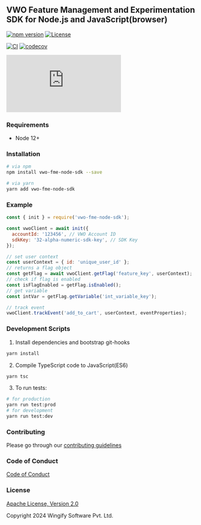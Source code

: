 ## VWO Feature Management and Experimentation SDK for Node.js and JavaScript(browser)

[![npm version](https://img.shields.io/npm/v/vwo-fme-node-sdk?style=for-the-badge&color=grey&logo=npm)](https://www.npmjs.com/package/vwo-fme-node-sdk)
[![License](https://img.shields.io/github/license/wingify/vwo-fme-node-sdk?style=for-the-badge&color=blue)](http://www.apache.org/licenses/LICENSE-2.0)

[![CI](https://img.shields.io/github/actions/workflow/status/wingify/vwo-fme-node-sdk/main.yml?style=for-the-badge&logo=github)](https://github.com/wingify/vwo-fme-node-sdk/actions?query=workflow%3ACI)
[![codecov](https://img.shields.io/codecov/c/github/wingify/vwo-fme-node-sdk?token=813UYYMWGM&style=for-the-badge&logo=codecov)](https://codecov.io/gh/wingify/vwo-fme-node-sdk)

![](http://img.badgesize.io/wingify/vwo-fme-node-sdk/master/dist/client/vwo-fme-javascript-sdk.min.js?compression=gzip&color=blue)

### Requirements

- Node 12+

### Installation

```bash
# via npm
npm install vwo-fme-node-sdk --save

# via yarn
yarn add vwo-fme-node-sdk
```

### Example

```javascript
const { init } = require('vwo-fme-node-sdk');

const vwoClient = await init({
  accountId: '123456', // VWO Account ID
  sdkKey: '32-alpha-numeric-sdk-key', // SDK Key
});

// set user context
const userContext = { id: 'unique_user_id' };
// returns a flag object
const getFlag = await vwoClient.getFlag('feature_key', userContext);
// check if flag is enabled
const isFlagEnabled = getFlag.isEnabled();
// get variable
const intVar = getFlag.getVariable('int_variable_key');

// track event
vwoClient.trackEvent('add_to_cart', userContext, eventProperties);
```

### Development Scripts

1. Install dependencies and bootstrap git-hooks

```bash
yarn install
```

2. Compile TypeScript code to JavaScript(ES6)

```bash
yarn tsc
```

3. To run tests:

```bash
# for production
yarn run test:prod
# for development
yarn run test:dev
```

### Contributing

Please go through our [contributing guidelines](https://github.com/wingify/vwo-fme-node-sdk/blob/master/CONTRIBUTING.md)

### Code of Conduct

[Code of Conduct](https://github.com/wingify/vwo-fme-node-sdk/blob/master/CODE_OF_CONDUCT.md)

### License

[Apache License, Version 2.0](https://github.com/wingify/vwo-fme-node-sdk/blob/master/LICENSE)

Copyright 2024 Wingify Software Pvt. Ltd.
